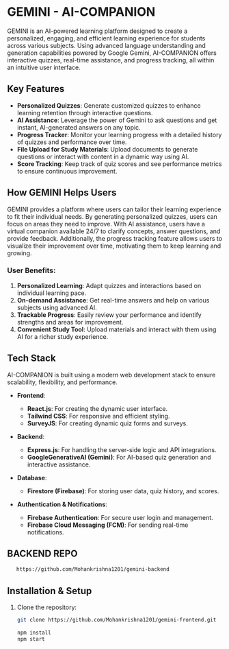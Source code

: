 # GEMINI - AI-COMPANION

GEMINI is an AI-powered learning platform designed to create a personalized, engaging, and efficient learning experience for students across various subjects. Using advanced language understanding and generation capabilities powered by Google Gemini, AI-COMPANION offers interactive quizzes, real-time assistance, and progress tracking, all within an intuitive user interface.

## Key Features

- **Personalized Quizzes**: Generate customized quizzes to enhance learning retention through interactive questions.
- **AI Assistance**: Leverage the power of Gemini to ask questions and get instant, AI-generated answers on any topic.
- **Progress Tracker**: Monitor your learning progress with a detailed history of quizzes and performance over time.
- **File Upload for Study Materials**: Upload documents to generate questions or interact with content in a dynamic way using AI.
- **Score Tracking**: Keep track of quiz scores and see performance metrics to ensure continuous improvement.

## How GEMINI Helps Users

GEMINI provides a platform where users can tailor their learning experience to fit their individual needs. By generating personalized quizzes, users can focus on areas they need to improve. With AI assistance, users have a virtual companion available 24/7 to clarify concepts, answer questions, and provide feedback. Additionally, the progress tracking feature allows users to visualize their improvement over time, motivating them to keep learning and growing.

### User Benefits:
1. **Personalized Learning**: Adapt quizzes and interactions based on individual learning pace.
2. **On-demand Assistance**: Get real-time answers and help on various subjects using advanced AI.
3. **Trackable Progress**: Easily review your performance and identify strengths and areas for improvement.
4. **Convenient Study Tool**: Upload materials and interact with them using AI for a richer study experience.

## Tech Stack

AI-COMPANION is built using a modern web development stack to ensure scalability, flexibility, and performance.

- **Frontend**: 
  - **React.js**: For creating the dynamic user interface.
  - **Tailwind CSS**: For responsive and efficient styling.
  - **SurveyJS**: For creating dynamic quiz forms and surveys.
  
- **Backend**: 
  - **Express.js**: For handling the server-side logic and API integrations.
  - **GoogleGenerativeAI (Gemini)**: For AI-based quiz generation and interactive assistance.
  
- **Database**: 
  - **Firestore (Firebase)**: For storing user data, quiz history, and scores.
  
- **Authentication & Notifications**: 
  - **Firebase Authentication**: For secure user login and management.
  - **Firebase Cloud Messaging (FCM)**: For sending real-time notifications.
 
## BACKEND REPO
 ```bash
    https://github.com/Mohankrishna1201/gemini-backend
```
## Installation & Setup

1. Clone the repository:

   ```bash
   git clone https://github.com/Mohankrishna1201/gemini-frontend.git
 
   npm install
   npm start
